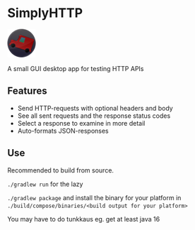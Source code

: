 # SimplyHTTP
<img src=https://github.com/Veikkosuhonen/SimplyHTTP/blob/master/src/main/resources/icon.png width=64>

A small GUI desktop app for testing HTTP APIs



## Features

- Send HTTP-requests with optional headers and body
- See all sent requests and the response status codes
- Select a response to examine in more detail
- Auto-formats JSON-responses

## Use

Recommended to build from source.

`./gradlew run` for the lazy

`./gradlew package` and install the binary for your platform in `./build/compose/binaries/<build output for your platform>`

You may have to do tunkkaus eg. get at least java 16
